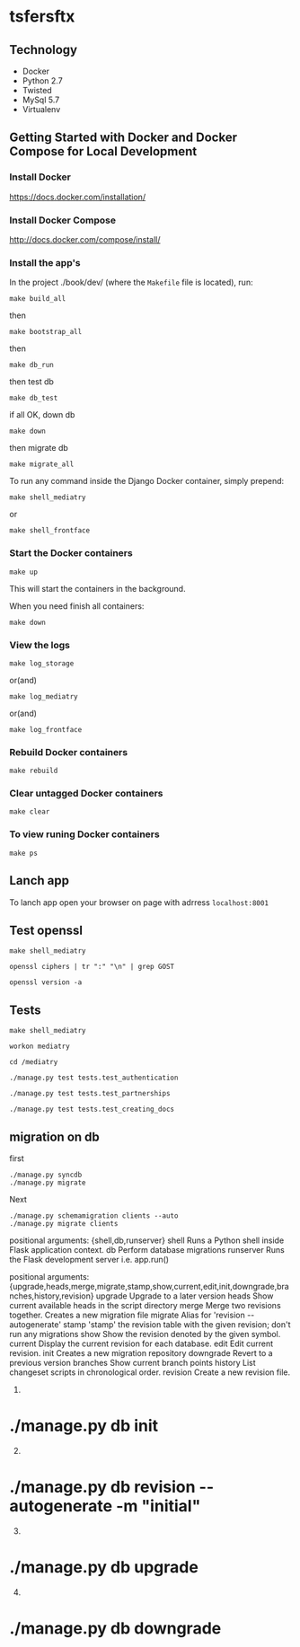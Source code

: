 tsfersftx
========================

Technology
----------------
- Docker
- Python 2.7
- Twisted
- MySql 5.7
- Virtualenv


Getting Started with Docker and Docker Compose for Local Development
--------------------------------------------------------------------

### Install Docker

https://docs.docker.com/installation/

### Install Docker Compose

http://docs.docker.com/compose/install/

### Install the app's

In the project ./book/dev/ (where the `Makefile` file is located), run:

```
make build_all
```

then

```
make bootstrap_all
```

then

```
make db_run
```

then test db

```
make db_test
```

if all OK, down db

```
make down
```

then migrate db

```
make migrate_all
```

To run any command inside the Django Docker container, simply prepend:

```
make shell_mediatry
```

or

```
make shell_frontface
```

### Start the Docker containers

```
make up
```

This will start the containers in the background.

When you need finish all containers:

```
make down
```

### View the logs

```
make log_storage
```

or(and)

```
make log_mediatry
```

or(and)

```
make log_frontface
```


### Rebuild Docker containers

```
make rebuild
```

### Clear untagged Docker containers

```
make clear
```

### To view runing Docker containers

```
make ps
```

Lanch app
--------------------------------------------------------------------

To lanch app open your browser on page with adrress ``localhost:8001``

Test openssl
--------------------------------------------------------------------

```
make shell_mediatry

openssl ciphers | tr ":" "\n" | grep GOST

openssl version -a
```


Tests 
--------------------------------------------------------------------

```
make shell_mediatry

workon mediatry

cd /mediatry

./manage.py test tests.test_authentication

./manage.py test tests.test_partnerships

./manage.py test tests.test_creating_docs
```


migration on db
--------------------------------------------------------------------

first

```
./manage.py syncdb
./manage.py migrate
```

Next

```
./manage.py schemamigration clients --auto
./manage.py migrate clients
```


positional arguments:
  {shell,db,runserver}
    shell               Runs a Python shell inside Flask application context.
    db                  Perform database migrations
    runserver           Runs the Flask development server i.e. app.run()


positional arguments:
  {upgrade,heads,merge,migrate,stamp,show,current,edit,init,downgrade,branches,history,revision}
    upgrade             Upgrade to a later version
    heads               Show current available heads in the script directory
    merge               Merge two revisions together. Creates a new migration
                        file
    migrate             Alias for 'revision --autogenerate'
    stamp               'stamp' the revision table with the given revision;
                        don't run any migrations
    show                Show the revision denoted by the given symbol.
    current             Display the current revision for each database.
    edit                Edit current revision.
    init                Creates a new migration repository
    downgrade           Revert to a previous version
    branches            Show current branch points
    history             List changeset scripts in chronological order.
    revision            Create a new revision file.

1.
# ./manage.py db init   

2.
# ./manage.py db revision --autogenerate -m "initial"

3.
# ./manage.py db upgrade

4.
# ./manage.py db downgrade